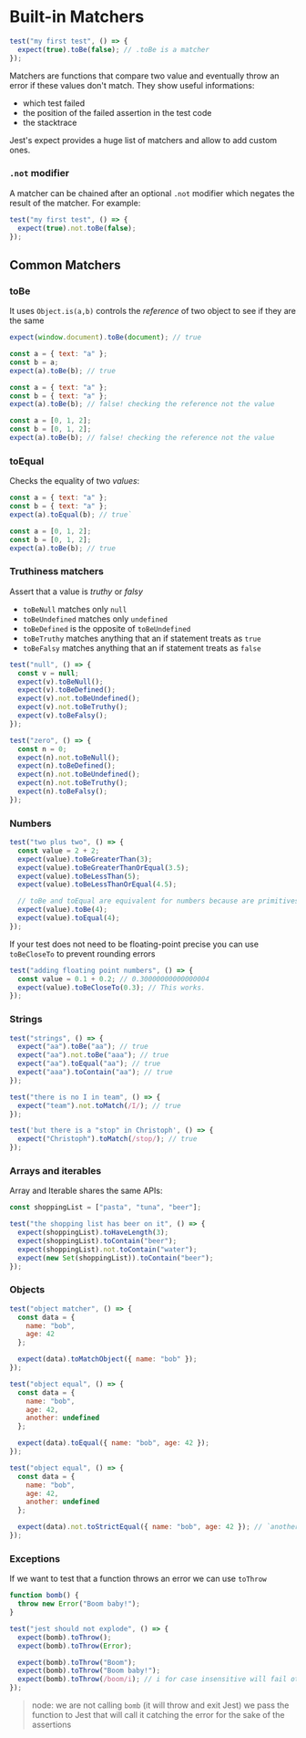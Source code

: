 # Built-in Matchers

```js
test("my first test", () => {
  expect(true).toBe(false); // .toBe is a matcher
});
```

Matchers are functions that compare two value and eventually throw an error if these values don't match. They show useful informations:

- which test failed
- the position of the failed assertion in the test code
- the stacktrace

Jest's expect provides a huge list of matchers and allow to add custom ones.

### `.not` modifier

A matcher can be chained after an optional `.not` modifier which negates the result of the matcher. For example:

```javascript
test("my first test", () => {
  expect(true).not.toBe(false);
});
```

## Common Matchers

### toBe

It uses `Object.is(a,b)` controls the _reference_ of two object to see if they are the same

```javascript
expect(window.document).toBe(document); // true

const a = { text: "a" };
const b = a;
expect(a).toBe(b); // true

const a = { text: "a" };
const b = { text: "a" };
expect(a).toBe(b); // false! checking the reference not the value

const a = [0, 1, 2];
const b = [0, 1, 2];
expect(a).toBe(b); // false! checking the reference not the value
```

### toEqual

Checks the equality of two _values_:

```javascript
const a = { text: "a" };
const b = { text: "a" };
expect(a).toEqual(b); // true`

const a = [0, 1, 2];
const b = [0, 1, 2];
expect(a).toBe(b); // true
```

### Truthiness matchers

Assert that a value is _truthy_ or _falsy_

- `toBeNull` matches only `null`
- `toBeUndefined` matches only `undefined`
- `toBeDefined` is the opposite of `toBeUndefined`
- `toBeTruthy` matches anything that an if statement treats as `true`
- `toBeFalsy` matches anything that an if statement treats as `false`

```javascript
test("null", () => {
  const v = null;
  expect(v).toBeNull();
  expect(v).toBeDefined();
  expect(v).not.toBeUndefined();
  expect(v).not.toBeTruthy();
  expect(v).toBeFalsy();
});

test("zero", () => {
  const n = 0;
  expect(n).not.toBeNull();
  expect(n).toBeDefined();
  expect(n).not.toBeUndefined();
  expect(n).not.toBeTruthy();
  expect(n).toBeFalsy();
});
```

### Numbers

```javascript
test("two plus two", () => {
  const value = 2 + 2;
  expect(value).toBeGreaterThan(3);
  expect(value).toBeGreaterThanOrEqual(3.5);
  expect(value).toBeLessThan(5);
  expect(value).toBeLessThanOrEqual(4.5);

  // toBe and toEqual are equivalent for numbers because are primitives (like when using ===)
  expect(value).toBe(4);
  expect(value).toEqual(4);
});
```

If your test does not need to be floating-point precise you can use `toBeCloseTo` to prevent rounding errors

```javascript
test("adding floating point numbers", () => {
  const value = 0.1 + 0.2; // 0.30000000000000004
  expect(value).toBeCloseTo(0.3); // This works.
});
```

### Strings

```javascript
test("strings", () => {
  expect("aa").toBe("aa"); // true
  expect("aa").not.toBe("aaa"); // true
  expect("aa").toEqual("aa"); // true
  expect("aaa").toContain("aa"); // true
});

test("there is no I in team", () => {
  expect("team").not.toMatch(/I/); // true
});

test('but there is a "stop" in Christoph', () => {
  expect("Christoph").toMatch(/stop/); // true
});
```

### Arrays and iterables

Array and Iterable shares the same APIs:

```javascript
const shoppingList = ["pasta", "tuna", "beer"];

test("the shopping list has beer on it", () => {
  expect(shoppingList).toHaveLength(3);
  expect(shoppingList).toContain("beer");
  expect(shoppingList).not.toContain("water");
  expect(new Set(shoppingList)).toContain("beer");
});
```

### Objects

```javascript
test("object matcher", () => {
  const data = {
    name: "bob",
    age: 42
  };

  expect(data).toMatchObject({ name: "bob" });
});
```

```javascript
test("object equal", () => {
  const data = {
    name: "bob",
    age: 42,
    another: undefined
  };

  expect(data).toEqual({ name: "bob", age: 42 });
});
```

```javascript
test("object equal", () => {
  const data = {
    name: "bob",
    age: 42,
    another: undefined
  };

  expect(data).not.toStrictEqual({ name: "bob", age: 42 }); // `another` being present but `undefined` fails when strict matching
});
```

### Exceptions

If we want to test that a function throws an error we can use `toThrow`

```javascript
function bomb() {
  throw new Error("Boom baby!");
}

test("jest should not explode", () => {
  expect(bomb).toThrow();
  expect(bomb).toThrow(Error);

  expect(bomb).toThrow("Boom");
  expect(bomb).toThrow("Boom baby!");
  expect(bomb).toThrow(/boom/i); // i for case insensitive will fail otherwhise
});
```

> node: we are not calling `bomb` (it will throw and exit Jest) we pass the function to Jest that will call it catching the error for the sake of the assertions
